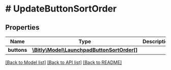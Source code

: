 # # UpdateButtonSortOrder

## Properties

Name | Type | Description | Notes
------------ | ------------- | ------------- | -------------
**buttons** | [**\Bitly\Model\LaunchpadButtonSortOrder[]**](LaunchpadButtonSortOrder.md) |  | [optional]

[[Back to Model list]](../../README.md#models) [[Back to API list]](../../README.md#endpoints) [[Back to README]](../../README.md)
